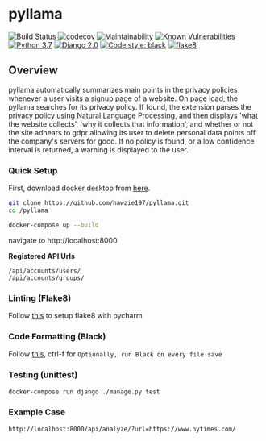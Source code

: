 # pyllama
[![Build Status](https://travis-ci.org/hawzie197/llama-api.svg?branch=master)](https://travis-ci.org/hawzie197/llama-api)
[![codecov](https://codecov.io/gh/hawzie197/llama-api/branch/master/graph/badge.svg)](https://codecov.io/gh/hawzie197/llama-api)
[![Maintainability](https://api.codeclimate.com/v1/badges/d05a1c8f7fee0c3e0b04/maintainability)](https://codeclimate.com/github/hawzie197/llama-api/maintainability)
[![Known Vulnerabilities](https://dev.snyk.io/test/github/hawzie197/llama-api/badge.svg)](https://dev.snyk.io/test/github/hawzie197/llama-api)
[![Python 3.7](https://img.shields.io/badge/python-3.7-blue.svg)](https://www.python.org/downloads/release/python-370/)
[![Django 2.0](https://img.shields.io/badge/Django-2.0-blue.svg)](https://docs.djangoproject.com/en/2.1/releases/2.0/)
<a href="https://github.com/psf/black"><img alt="Code style: black" src="https://img.shields.io/badge/code%20style-black-000000.svg"></a>
[![flake8](https://img.shields.io/badge/linter-flake8-lightgrey)](https://img.shields.io/badge/linter-flake8-lightgrey)

## Overview
pyllama automatically summarizes main points in the privacy policies whenever a user visits a signup page of a website. On page load, the pyllama searches for its privacy policy. If found, the extension parses the privacy policy using Natural Language Processing, and then displays 'what the website collects', 'why it collects that information', and whether or not the site adhears to gdpr allowing its user to delete personal data points off the company's servers for good.
If no policy is found, or a low confidence interval is returned, a warning is displayed to the user.


### Quick Setup

First, download docker desktop from [here](https://www.docker.com/products/docker-desktop).
```bash
git clone https://github.com/hawzie197/pyllama.git
cd /pyllama

docker-compose up --build
```
navigate to http://localhost:8000

**Registered API Urls**
```text
/api/accounts/users/
/api/accounts/groups/
```

### Linting (Flake8)
Follow [this](https://gist.github.com/tossmilestone/23139d870841a3d5cba2aea28da1a895) to setup flake8 with pycharm


### Code Formatting (Black)
Follow [this](https://github.com/psf/black), ctrl-f for `Optionally, run Black on every file save`

### Testing (unittest)
```bash
docker-compose run django ./manage.py test
```

### Example Case
```bash
http://localhost:8000/api/analyze/?url=https://www.nytimes.com/
```
